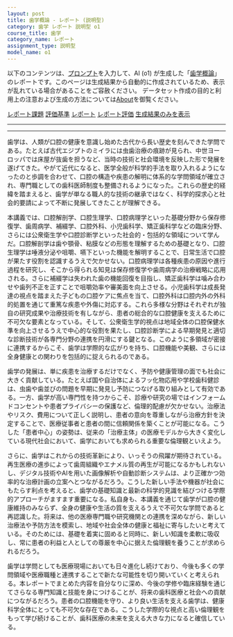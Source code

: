 ```yaml
---
layout: post
title: 歯学概論 - レポート (説明型)
category: 歯学 レポート 説明型 o1
course_title: 歯学
category_name: レポート
assignment_type: 説明型
model_name: o1
---
```


以下のコンテンツは、[プロンプト](https://github.com/takedatoshiyuki/synthetic_assignments/tree/main/generated/歯学/o1/prompt_レポート-説明型.md)を入力して、AI (o1) が生成した「[歯学概論](/contents/歯学/)」のレポートです。このページは生成結果から自動的に作成されているため、表示が乱れている場合があることをご容赦ください。
データセット作成の目的と利用上の注意および生成の方法については[About](/About)を御覧ください。

[レポート課題](../レポート課題-説明型)
[評価基準](../評価基準-説明型)
[レポート](../レポート-説明型)
[レポート評価](../レポート評価-説明型)
[生成結果のみを表示](https://github.com/takedatoshiyuki/synthetic_assignments/tree/main/generated/歯学/o1/レポート-説明型.md)
  

***
***
  
歯学は、人類が口腔の健康を意識し始めた古代から長い歴史を刻んできた学問である。たとえば古代エジプトのミイラには虫歯治療の痕跡が見られ、中世ヨーロッパでは床屋が抜歯を担うなど、当時の技術と社会環境を反映した形で発展を遂げてきた。やがて近代になると、医学全般が科学的手法を取り入れるようになったのと歩調を合わせて、口腔の構造や疾患の解明に体系的な学問領域が確立され、専門職としての歯科医師制度も整備されるようになった。これらの歴史的経緯を踏まえると、歯学が単なる職人的な技術の継承ではなく、科学的探求心と社会的要請によって不断に発展してきたことが理解できる。

本講義では、口腔解剖学、口腔生理学、口腔病理学といった基礎分野から保存修復学、歯周病学、補綴学、口腔外科、小児歯科学、矯正歯科学などの臨床分野、さらには公衆衛生学や口腔診断学といった社会的・包括的な領域について学んだ。口腔解剖学は歯や顎骨、粘膜などの形態を理解するための基礎となり、口腔生理学は唾液分泌や咀嚼、嚥下といった機能を解明することで、日常生活で口腔が果たす役割を認識するうえで欠かせない。口腔病理学は各種疾患の原因や進行過程を研究し、そこから得られる知見は保存修復学や歯周病学の治療戦略に応用される。さらに補綴学は失われた歯の機能回復を目指し、矯正歯科学は噛み合わせや歯列不正を正すことで咀嚼効率や審美面を向上させる。小児歯科学は成長発達の視点を踏まえた子どもの口腔ケアに焦点を当て、口腔外科は口腔内外の外科的処置を通じて重篤な疾患や外傷に対応する。これら多様な分野はそれぞれが独自の研究成果や治療技術を有しながら、患者の総合的な口腔健康を支えるために不可欠な要素となっている。そして、公衆衛生学的視点は地域全体の口腔保健水準を向上させるうえで中心的な役割を果たし、口腔診断学による早期発見と適切な診断技術が各専門分野の連携を円滑にする鍵となる。このように多領域が密接に連携するからこそ、歯学は学際的な広がりを持ち、口腔機能や美観、さらには全身健康との関わりを包括的に捉えられるのである。

歯学の発展は、単に疾患を治療するだけでなく、予防や健康管理の面でも社会に大きく貢献している。たとえば国や自治体によるフッ化物応用や学校歯科健診は、虫歯や歯並びの問題を早期に発見し予防につなげる取り組みとして有効である。一方、歯学が高い専門性を持つからこそ、診療や研究の場ではインフォームドコンセントや患者プライバシーの保護など、倫理的配慮が欠かせない。治療法やリスク、費用について正しく説明し、患者の意向を尊重しながら治療方針を決定することで、医療従事者と患者の間に信頼関係を築くことが可能になる。こうした「患者中心」の姿勢は、従来の「治療主体」の医療モデルから大きく変化している現代社会において、歯学においても求められる重要な倫理観といえよう。

さらに、歯学はこれからの技術革新により、いっそうの飛躍が期待されている。再生医療の進歩によって歯周組織やエナメル質の再生が可能になるかもしれないし、デジタル技術やAIを用いた画像解析や自動診断システムは、より正確かつ効率的な治療計画の立案へとつながるだろう。こうした新しい手法や機器が社会にもたらす利点を考えると、歯学の基礎知識と最新の科学的見識を結びつける学際的アプローチがますます重要になる。私自身も、本講義を通じて歯学が口腔の健康維持のみならず、全身の健康や生活の質を支えるうえで不可欠な学問であると再認識した。将来は、他の医療専門職や研究機関との連携を深めながら、新しい治療法や予防方法を模索し、地域や社会全体の健康と福祉に寄与したいと考えている。そのためには、基礎を着実に固めると同時に、新しい知識を柔軟に吸収し、常に患者の利益と人としての尊厳を中心に据えた倫理観を養うことが求められるだろう。

歯学は学問としても医療現場においても日々進化し続けており、今後も多くの学問領域や医療職種と連携することで新たな可能性を切り開いていくと考えられる。本レポートでまとめた内容を自分なりに深め、今後の学修や臨床経験を通じてさらなる専門知識と技能を身につけることが、将来の歯科医療と社会への貢献につながるだろう。患者の口腔機能を守り、より良い生活を支える歯学は、健康科学全体にとっても不可欠な存在である。こうした学際的な視点と高い倫理観をもって学び続けることが、歯科医療の未来を支える大きな力になると確信している。
